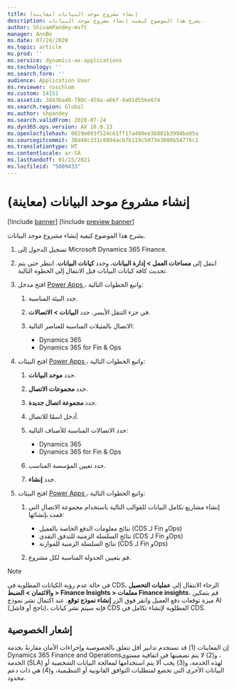 ```yaml
---
title: إنشاء مشروع موحد البيانات (معاينة)
description: يشرح هذا الموضوع كيفية إنشاء مشروع موحد البيانات.
author: ShivamPandey-msft
manager: AnnBe
ms.date: 07/24/2020
ms.topic: article
ms.prod: ''
ms.service: dynamics-ax-applications
ms.technology: ''
ms.search.form: ''
audience: Application User
ms.reviewer: roschlom
ms.custom: 14151
ms.assetid: 3d43ba40-780c-459a-a66f-9a01d556e674
ms.search.region: Global
ms.author: shpandey
ms.search.validFrom: 2020-07-24
ms.dyn365.ops.version: AX 10.0.13
ms.openlocfilehash: 0029e093f524c61ff17a480ee3b881b3994ba95a
ms.sourcegitcommit: 38d40c331c8894acb7b119c5073e3088b54776c1
ms.translationtype: HT
ms.contentlocale: ar-SA
ms.lasthandoff: 01/15/2021
ms.locfileid: "5009433"
---
```

# <a name="create-a-data-integrator-project-preview"></a>إنشاء مشروع موحد البيانات (معاينة)

[!include [banner](../includes/banner.md)]
[!include [preview banner](../includes/preview-banner.md)]

يشرح هذا الموضوع كيفية إنشاء مشروع موحد البيانات.

1. تسجيل الدخول إلى Microsoft Dynamics 365 Finance.
2. انتقل إلى **مساحات العمل \> إدارة البيانات**، وحدد **كيانات البيانات**. انتظر حتى يتم تحديث كافة كيانات البيانات قبل الانتقال إلى الخطوة التالية.
3. افتح مدخل [Power Apps ](https://make.powerapps.com/)، واتبع الخطوات التالية:

    1. حدد البيئة المناسبة.
    2. في جزء التنقل الأيسر، حدد **البيانات \> الاتصالات**.
    3. الاتصال بالمثيلات المناسبة للعناصر التالية:

        - Dynamics 365
        - Dynamics 365 for Fin & Ops

4. افتح البيئات [Power Apps ](https://admin.powerapps.com/environments)، واتبع الخطوات التالية:

    1. حدد **موحد البيانات**.
    2. حدد **مجموعات الاتصال**.
    3. حدد **مجموعة اتصال جديدة**.
    4. أدخل اسمًا للاتصال.
    5. حدد الاتصالات المناسبة للأصناف التالية:

        - Dynamics 365
        - Dynamics 365 for Fin & Ops

    6. حدد تعيين المؤسسة المناسب.
    7. حدد **إنشاء**.

5. افتح البيئات [Power Apps ](https://admin.powerapps.com/environments)، واتبع الخطوات التالية:  

    1. إنشاء مشاريع تكامل البيانات للقوالب التالية باستخدام مجموعة الاتصال التي قمت بإنشائها:

        - نتائج معلومات الدفع الخاصة بالعميل (CDS لـ Fin وOps)
        - نتائج السلسلة الزمنية للتدفق النقدي (CDS لـ Fin وOps)
        - نتائج السلسلة الزمنية للموازنة (CDS لـ Fin وOps)

    2. قم بتعيين الجدولة المناسبة لكل مشروع.

> [!NOTE]
> في حالة عدم رؤية الكيانات المطلوبة في CDS، الرجاء الانتقال إلى **عمليات التحصيل والائتمان > الضبط > Finance Insights > معلمات Finance insights**، قم بتمكين ميزة توقعات دفع العميل وانقر فوق الزر **إنشاء نموذج توقع**. عند اكتمال نشر نموذج AI (ناجح أو فاشل)، فإنه سيتم نشر كيانات CDS المطلوبة لإنشاء تكامل في CDS.

## <a name="privacy-notice"></a>إشعار الخصوصية

إن المعاينات (1) قد تستخدم تدابير أقل تتعلق بالخصوصية وإجراءات الأمان مقارنةً بخدمة Dynamics 365 Finance and Operations‏، و(2) لا يتم تضمينها في اتفاقية مستوى الخدمة (SLA) لهذه الخدمة، و(3) يجب ألا يتم استخدامها لمعالجة البيانات الشخصية أو البيانات الأخرى التي تخضع لمتطلبات التوافق القانونية أو التنظيمية، و(4) هي ذات دعم محدود.
